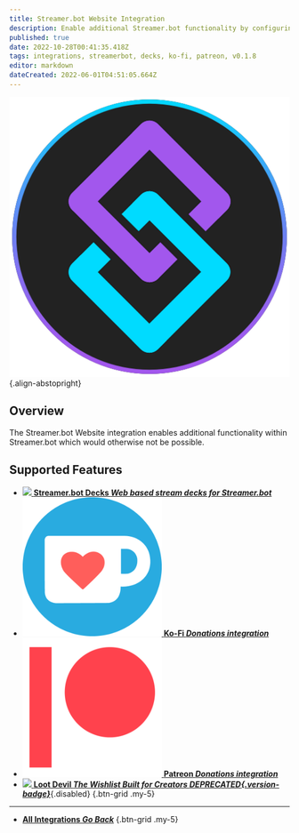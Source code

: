 ```yaml
---
title: Streamer.bot Website Integration
description: Enable additional Streamer.bot functionality by configuring the Streamer.bot Website integration!
published: true
date: 2022-10-28T00:41:35.418Z
tags: integrations, streamerbot, decks, ko-fi, patreon, v0.1.8
editor: markdown
dateCreated: 2022-06-01T04:51:05.664Z
---
```


![streamerbot.png](/logos/streamerbot.png){.align-abstopright}
## Overview

The Streamer.bot Website integration enables additional functionality within Streamer.bot which would otherwise not be possible.

## Supported Features
- [<img src="https://streamer.bot/logo.svg"/> **Streamer.bot Decks *Web based stream decks for Streamer.bot***](/en/Extended-Features/HTML-Decks)
- [<img src="/logos/kofi.png"/> **Ko-Fi *Donations integration***](/en/Integrations/Ko-Fi)
- [<img src="/logos/patreon.png"/> **Patreon *Donations integration***](/en/Integrations/Patreon)
- [<img src="https://streamer.bot/img/integrations/lootdevil.png"/> **Loot Devil *The Wishlist Built for Creators *DEPRECATED*{.version-badge}***](/en/Integrations/LootDevil){.disabled}
{.btn-grid .my-5}

---

- [<i class="mdi mdi-chevron-left"></i> **All Integrations *Go Back***](/en/Integrations)
{.btn-grid .my-5}